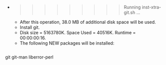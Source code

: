 * >>>>>>>>> Running inst-xtra-git.sh ...
  * After this operation, 38.0 MB of additional disk space will be used.
  * Install git.
  * Disk size = 5163780K. Space Used = 40516K. Runtime = 00:00:00:16.
  * The following NEW packages will be installed:
  ```bash
git git-man liberror-perl
  ```
